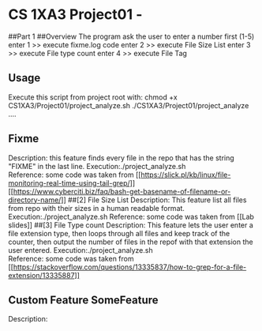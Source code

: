 # CS 1XA3 Project01 - <oshans1>
##Part 1
##Overview
The program ask the user to enter a number first (1-5)
enter 1 >> execute fixme.log code
enter 2 >> execute File Size List
enter 3 >> execute File type count
enter 4 >> execute File Tag
## Usage
Execute this script from project root with:
chmod +x CS1XA3/Project01/project_analyze.sh
./CS1XA3/Project01/project_analyze 
....
## Fixme
Description: this feature finds every file in the repo that has the string "FIXME" in the last line. 
Execution:./project_analyze.sh  
Reference: some code was taken from 
[[https://slick.pl/kb/linux/file-monitoring-real-time-using-tail-grep/]]
[[https://www.cyberciti.biz/faq/bash-get-basename-of-filename-or-directory-name/]]
##[2] File Size List
Description: This feature list all files from repo with their sizes in a human readable format.
Execution:./project_analyze.sh 
Reference: some code was taken from [[Lab slides]]
##[3] File Type count
Description: This feature lets the user enter a file extension type, then loops through all 
	    files and keep track of the counter, then output the number of files in the repof with 
	    that extension the user entered.
Execution:./project_analyze.sh             
Reference: some code was taken from 
[[https://stackoverflow.com/questions/13335837/how-to-grep-for-a-file-extension/13335887]]
## Custom Feature SomeFeature
Description:


